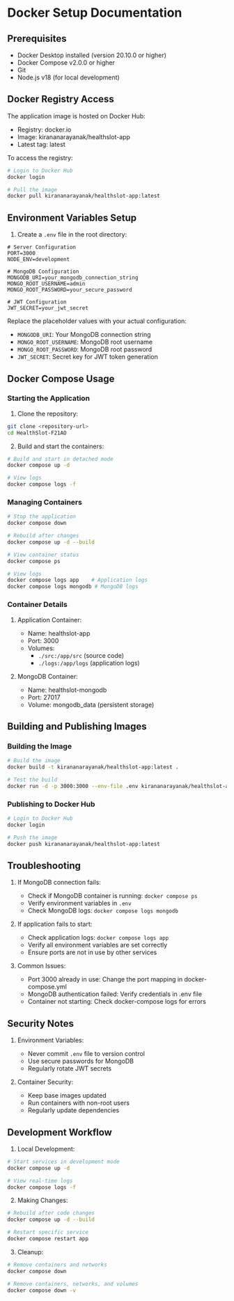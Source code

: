 # Docker Setup Documentation

## Prerequisites

- Docker Desktop installed (version 20.10.0 or higher)
- Docker Compose v2.0.0 or higher
- Git
- Node.js v18 (for local development)

## Docker Registry Access

The application image is hosted on Docker Hub:
- Registry: docker.io
- Image: kirananarayanak/healthslot-app
- Latest tag: latest

To access the registry:

```bash
# Login to Docker Hub
docker login

# Pull the image
docker pull kirananarayanak/healthslot-app:latest
```

## Environment Variables Setup

1. Create a `.env` file in the root directory:

```env
# Server Configuration
PORT=3000
NODE_ENV=development

# MongoDB Configuration
MONGODB_URI=your_mongodb_connection_string
MONGO_ROOT_USERNAME=admin
MONGO_ROOT_PASSWORD=your_secure_password

# JWT Configuration
JWT_SECRET=your_jwt_secret
```

Replace the placeholder values with your actual configuration:
- `MONGODB_URI`: Your MongoDB connection string
- `MONGO_ROOT_USERNAME`: MongoDB root username
- `MONGO_ROOT_PASSWORD`: MongoDB root password
- `JWT_SECRET`: Secret key for JWT token generation

## Docker Compose Usage

### Starting the Application

1. Clone the repository:
```bash
git clone <repository-url>
cd HealthSlot-F21AO
```

2. Build and start the containers:
```bash
# Build and start in detached mode
docker compose up -d

# View logs
docker compose logs -f
```

### Managing Containers

```bash
# Stop the application
docker compose down

# Rebuild after changes
docker compose up -d --build

# View container status
docker compose ps

# View logs
docker compose logs app    # Application logs
docker compose logs mongodb # MongoDB logs
```

### Container Details

1. Application Container:
   - Name: healthslot-app
   - Port: 3000
   - Volumes:
     - `./src:/app/src` (source code)
     - `./logs:/app/logs` (application logs)

2. MongoDB Container:
   - Name: healthslot-mongodb
   - Port: 27017
   - Volume: mongodb_data (persistent storage)

## Building and Publishing Images

### Building the Image

```bash
# Build the image
docker build -t kirananarayanak/healthslot-app:latest .

# Test the build
docker run -d -p 3000:3000 --env-file .env kirananarayanak/healthslot-app:latest
```

### Publishing to Docker Hub

```bash
# Login to Docker Hub
docker login

# Push the image
docker push kirananarayanak/healthslot-app:latest
```

## Troubleshooting

1. If MongoDB connection fails:
   - Check if MongoDB container is running: `docker compose ps`
   - Verify environment variables in `.env`
   - Check MongoDB logs: `docker compose logs mongodb`

2. If application fails to start:
   - Check application logs: `docker compose logs app`
   - Verify all environment variables are set correctly
   - Ensure ports are not in use by other services

3. Common Issues:
   - Port 3000 already in use: Change the port mapping in docker-compose.yml
   - MongoDB authentication failed: Verify credentials in .env file
   - Container not starting: Check docker-compose logs for errors

## Security Notes

1. Environment Variables:
   - Never commit `.env` file to version control
   - Use secure passwords for MongoDB
   - Regularly rotate JWT secrets

2. Container Security:
   - Keep base images updated
   - Run containers with non-root users
   - Regularly update dependencies

## Development Workflow

1. Local Development:
```bash
# Start services in development mode
docker compose up -d

# View real-time logs
docker compose logs -f
```

2. Making Changes:
```bash
# Rebuild after code changes
docker compose up -d --build

# Restart specific service
docker compose restart app
```

3. Cleanup:
```bash
# Remove containers and networks
docker compose down

# Remove containers, networks, and volumes
docker compose down -v
``` 